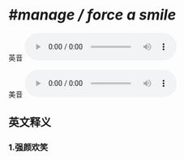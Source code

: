 # ***\#manage / force a smile*** 
英音
<audio src="./media/manage a smile1_AAC.aac" controls="controls"></audio>

美音
<audio src="./media/manage a smile2_AAC.aac" controls="controls"></audio>



  

英文释义
---
### 1.**强颜欢笑**  


